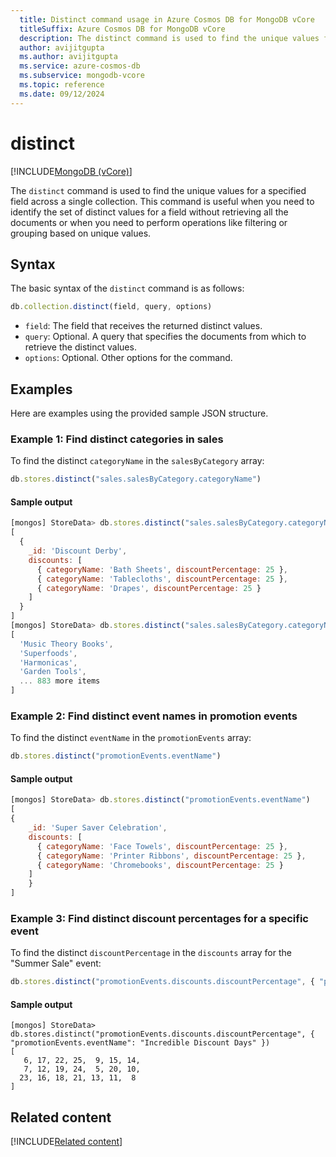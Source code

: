 ```yaml
---
  title: Distinct command usage in Azure Cosmos DB for MongoDB vCore
  titleSuffix: Azure Cosmos DB for MongoDB vCore
  description: The distinct command is used to find the unique values for a specified field across a single collection.
  author: avijitgupta
  ms.author: avijitgupta
  ms.service: azure-cosmos-db
  ms.subservice: mongodb-vcore
  ms.topic: reference
  ms.date: 09/12/2024
---
```


# distinct

[!INCLUDE[MongoDB (vCore)](~/reusable-content/ce-skilling/azure/includes/cosmos-db/includes/appliesto-mongodb-vcore.md)]

The `distinct` command is used to find the unique values for a specified field across a single collection. This command is useful when you need to identify the set of distinct values for a field without retrieving all the documents or when you need to perform operations like filtering or grouping based on unique values.

## Syntax

The basic syntax of the `distinct` command is as follows:

```javascript
db.collection.distinct(field, query, options)
```

- `field`: The field that receives the returned distinct values.
- `query`: Optional. A query that specifies the documents from which to retrieve the distinct values.
- `options`: Optional. Other options for the command.

## Examples

Here are examples using the provided sample JSON structure.

### Example 1: Find distinct categories in sales

To find the distinct `categoryName` in the `salesByCategory` array:

```javascript
db.stores.distinct("sales.salesByCategory.categoryName")
```

#### Sample output

```javascript
[mongos] StoreData> db.stores.distinct("sales.salesByCategory.categoryName")
[
  {
    _id: 'Discount Derby',
    discounts: [
      { categoryName: 'Bath Sheets', discountPercentage: 25 },
      { categoryName: 'Tablecloths', discountPercentage: 25 },
      { categoryName: 'Drapes', discountPercentage: 25 }
    ]
  }
]
[mongos] StoreData> db.stores.distinct("sales.salesByCategory.categoryName")
[
  'Music Theory Books',
  'Superfoods',
  'Harmonicas',
  'Garden Tools',
  ... 883 more items
]  
```

### Example 2: Find distinct event names in promotion events

To find the distinct `eventName` in the `promotionEvents` array:

```javascript
db.stores.distinct("promotionEvents.eventName")
```

#### Sample output

```javascript
[mongos] StoreData> db.stores.distinct("promotionEvents.eventName")
[
{
    _id: 'Super Saver Celebration',
    discounts: [
      { categoryName: 'Face Towels', discountPercentage: 25 },
      { categoryName: 'Printer Ribbons', discountPercentage: 25 },
      { categoryName: 'Chromebooks', discountPercentage: 25 }
    ]
    }
]
```

### Example 3: Find distinct discount percentages for a specific event

To find the distinct `discountPercentage` in the `discounts` array for the "Summer Sale" event:

```javascript
db.stores.distinct("promotionEvents.discounts.discountPercentage", { "promotionEvents.eventName": "Incredible Discount Days" })
```
#### Sample output

```nosql
[mongos] StoreData> db.stores.distinct("promotionEvents.discounts.discountPercentage", { "promotionEvents.eventName": "Incredible Discount Days" })
[
   6, 17, 22, 25,  9, 15, 14,
   7, 12, 19, 24,  5, 20, 10,
  23, 16, 18, 21, 13, 11,  8
]
```

## Related content

[!INCLUDE[Related content](../includes/related-content.md)]
